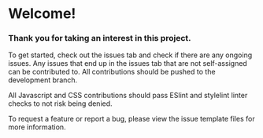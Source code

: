 # Welcome!

<h3>
Thank you for taking an interest in this project.
</h3>

To get started, check out the issues tab and check if there are any ongoing issues. 
Any issues that end up in the issues tab that are not self-assigned
can be contributed to. All contributions should be pushed to the development branch.

All Javascript and CSS contributions should pass ESlint and stylelint linter checks to not risk being 
denied. 

To request a feature or report a bug, please view the issue template files for more information. 


